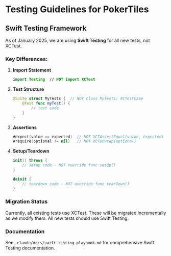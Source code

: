 # Testing Guidelines for PokerTiles

## Swift Testing Framework

As of January 2025, we are using **Swift Testing** for all new tests, not XCTest.

### Key Differences:

1. **Import Statement**
   ```swift
   import Testing  // NOT import XCTest
   ```

2. **Test Structure**
   ```swift
   @Suite struct MyTests {  // NOT class MyTests: XCTestCase
       @Test func myTest() {
           // test code
       }
   }
   ```

3. **Assertions**
   ```swift
   #expect(value == expected)  // NOT XCTAssertEqual(value, expected)
   #require(optional != nil)   // NOT XCTUnwrap(optional)
   ```

4. **Setup/Teardown**
   ```swift
   init() throws {
       // setup code - NOT override func setUp()
   }
   
   deinit {
       // teardown code - NOT override func tearDown()
   }
   ```

### Migration Status

Currently, all existing tests use XCTest. These will be migrated incrementally as we modify them. All new tests should use Swift Testing.

### Documentation

See `.claude/docs/swift-testing-playbook.md` for comprehensive Swift Testing documentation.
